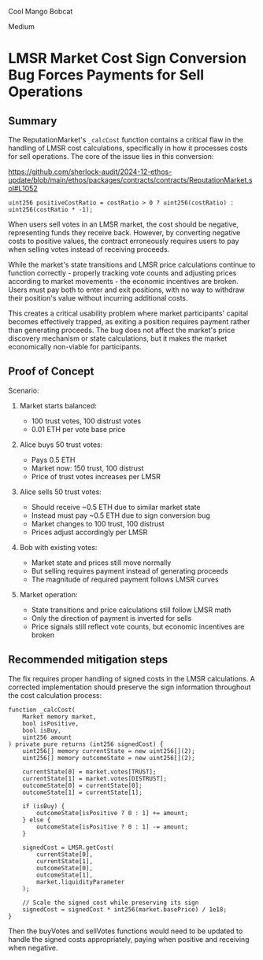 Cool Mango Bobcat

Medium

# LMSR Market Cost Sign Conversion Bug Forces Payments for Sell Operations

## Summary

The ReputationMarket's `_calcCost` function contains a critical flaw in the handling of LMSR cost calculations, specifically in how it processes costs for sell operations. The core of the issue lies in this conversion:

https://github.com/sherlock-audit/2024-12-ethos-update/blob/main/ethos/packages/contracts/contracts/ReputationMarket.sol#L1052

```solidity
uint256 positiveCostRatio = costRatio > 0 ? uint256(costRatio) : uint256(costRatio * -1);
```

When users sell votes in an LMSR market, the cost should be negative, representing funds they receive back. However, by converting negative costs to positive values, the contract erroneously requires users to pay when selling votes instead of receiving proceeds.

While the market's state transitions and LMSR price calculations continue to function correctly - properly tracking vote counts and adjusting prices according to market movements - the economic incentives are broken. Users must pay both to enter and exit positions, with no way to withdraw their position's value without incurring additional costs.

This creates a critical usability problem where market participants' capital becomes effectively trapped, as exiting a position requires payment rather than generating proceeds. The bug does not affect the market's price discovery mechanism or state calculations, but it makes the market economically non-viable for participants.

## Proof of Concept

Scenario:

1. Market starts balanced:
   - 100 trust votes, 100 distrust votes
   - 0.01 ETH per vote base price

2. Alice buys 50 trust votes:
   - Pays 0.5 ETH
   - Market now: 150 trust, 100 distrust
   - Price of trust votes increases per LMSR

3. Alice sells 50 trust votes:
   - Should receive ~0.5 ETH due to similar market state
   - Instead must pay ~0.5 ETH due to sign conversion bug
   - Market changes to 100 trust, 100 distrust
   - Prices adjust accordingly per LMSR

4. Bob with existing votes:
   - Market state and prices still move normally
   - But selling requires payment instead of generating proceeds
   - The magnitude of required payment follows LMSR curves

5. Market operation:
   - State transitions and price calculations still follow LMSR math
   - Only the direction of payment is inverted for sells
   - Price signals still reflect vote counts, but economic incentives are broken



## Recommended mitigation steps
The fix requires proper handling of signed costs in the LMSR calculations. A corrected implementation should preserve the sign information throughout the cost calculation process:

```solidity
function _calcCost(
    Market memory market,
    bool isPositive,
    bool isBuy,
    uint256 amount
) private pure returns (int256 signedCost) {
    uint256[] memory currentState = new uint256[](2);
    uint256[] memory outcomeState = new uint256[](2);
    
    currentState[0] = market.votes[TRUST];
    currentState[1] = market.votes[DISTRUST];
    outcomeState[0] = currentState[0];
    outcomeState[1] = currentState[1];
    
    if (isBuy) {
        outcomeState[isPositive ? 0 : 1] += amount;
    } else {
        outcomeState[isPositive ? 0 : 1] -= amount;
    }
    
    signedCost = LMSR.getCost(
        currentState[0],
        currentState[1],
        outcomeState[0],
        outcomeState[1],
        market.liquidityParameter
    );
    
    // Scale the signed cost while preserving its sign
    signedCost = signedCost * int256(market.basePrice) / 1e18;
}
```

Then the buyVotes and sellVotes functions would need to be updated to handle the signed costs appropriately, paying when positive and receiving when negative.